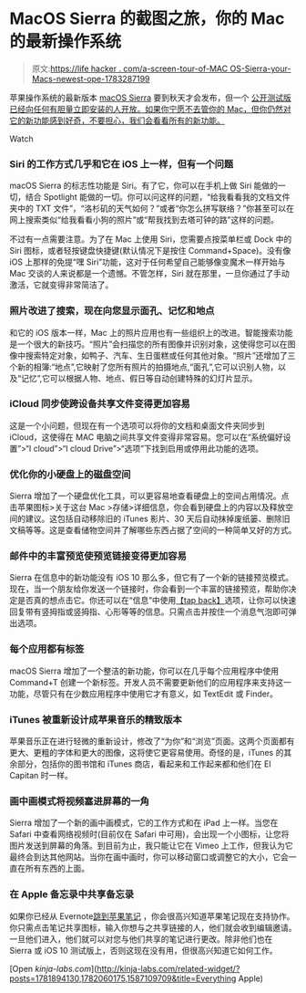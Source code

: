 # MacOS Sierra 的截图之旅，你的 Mac 的最新操作系统

> 原文:[https://life hacker . com/a-screen-tour-of-MAC OS-Sierra-your-Macs-newest-ope-1783287199](https://lifehacker.com/a-screenshot-tour-of-macos-sierra-your-macs-newest-ope-1783287199)

苹果操作系统的最新版本 [macOS Sierra](http://www.apple.com/macos/sierra-preview/) 要到秋天才会发布，但一个 [公开测试版已经向任何有胆量立即安装的人开放。如果你宁愿不去管你的 Mac，但你仍然对它的新功能感到好奇，不要担心，我们会看看所有的新功能。](https://lifehacker.com/ios-10-and-macos-sierra-public-betas-are-available-now-1783283002) 

Watch

### Siri 的工作方式几乎和它在 iOS 上一样，但有一个问题

macOS Sierra 的标志性功能是 Siri。有了它，你可以在手机上做 Siri 能做的一切，结合 Spotlight 能做的一切。你可以问这样的问题，“给我看看我的文档文件夹中的 TXT 文件”，“洛杉矶的天气如何？”或者“你怎么拼写联络？”你甚至可以在网上搜索类似“给我看看小狗的照片”或“帮我找到去塔可钟的路”这样的问题。

不过有一点需要注意。为了在 Mac 上使用 Siri，您需要点按菜单栏或 Dock 中的 Siri 图标，或者轻按键盘快捷键(默认情况下是按住 Command+Space)。没有像 iOS 上那样的免提“嘿 Siri”功能，这对于任何希望自己能够像变魔术一样开始与 Mac 交谈的人来说都是一个遗憾。不管怎样，Siri 就在那里，一旦你通过了手动激活，它就变得非常简洁了。

### 照片改进了搜索，现在向您显示面孔、记忆和地点

和它的 iOS 版本一样，Mac 上的照片应用也有一些组织上的改进。智能搜索功能是一个很大的新技巧。“照片”会扫描您的所有图像并识别对象，这使得您可以在图像中搜索特定对象，如鸭子、汽车、生日蛋糕或任何其他对象。“照片”还增加了三个新的相簿:“地点”,它映射了您所有照片的拍摄地点,“面孔”,它可以识别人物，以及“记忆”,它可以根据人物、地点、假日等自动创建特殊的幻灯片显示。

### iCloud 同步使跨设备共享文件变得更加容易

这是一个小问题，但现在有一个选项可以将你的文档和桌面文件夹同步到 iCloud，这使得在 MAC 电脑之间共享文件变得非常容易。您可以在“系统偏好设置”>“I cloud”>“I cloud Drive”>“选项”下找到启用或停用此功能的选项。

### 优化你的小硬盘上的磁盘空间

Sierra 增加了一个硬盘优化工具，可以更容易地查看硬盘上的空间占用情况。点击苹果图标>关于这台 Mac >存储>详细信息，你会看到硬盘上的内容以及释放空间的建议。这包括自动移除旧的 iTunes 影片、30 天后自动抹掉废纸篓、删除旧文稿等等。这是查看储物空间并了解哪些东西占据了空间的一种简单又好的方式。

### 邮件中的丰富预览使预览链接变得更加容易

Sierra 在信息中的新功能没有 iOS 10 那么多，但它有了一个新的链接预览模式。现在，当一个朋友给你发送一个链接时，你会看到一个丰富的链接预览，帮助你决定是否真的想点击它。你还可以在“信息”中使用[【tap back】](http://www.apple.com/ios/ios10-preview/)选项，让你可以快速回复带有竖拇指或竖拇指、心形等等的信息。只需点击并按住一个消息气泡即可弹出选项。

### 每个应用都有标签

macOS Sierra 增加了一个整洁的新功能，你可以在几乎每个应用程序中使用 Command+T 创建一个新标签。开发人员不需要更新他们的应用程序来支持这一功能，尽管只有在少数应用程序中使用它才有意义，如 TextEdit 或 Finder。

### iTunes 被重新设计成苹果音乐的精致版本

苹果音乐正在进行轻微的重新设计，修改了“为你”和“浏览”页面。这两个页面都有更大、更粗的字体和更大的图像，这将使它更容易使用。奇怪的是，iTunes 的其余部分，包括你的图书馆和 iTunes 商店，看起来和工作起来都和他们在 El Capitan 时一样。

### 画中画模式将视频塞进屏幕的一角

Sierra 增加了一个新的画中画模式，它的工作方式和在 iPad 上一样。当您在 Safari 中查看网络视频时(目前仅在 Safari 中可用)，会出现一个小图标，让您将图片发送到屏幕的角落。到目前为止，我只能让它在 Vimeo 上工作，但我认为它最终会到达其他网站。当你在画中画时，你可以移动窗口或调整它的大小，它会一直在所有东西的上面。

### 在 Apple 备忘录中共享备忘录

如果你已经从 Evernote[跳到苹果笔记](http://lifehacker.com/how-to-jump-ship-from-evernote-and-take-your-data-with-1782841075) ，你会很高兴知道苹果笔记现在支持协作。你只需点击笔记共享图标，输入你想与之共享链接的人，他们就会收到编辑邀请。一旦他们进入，他们就可以对您与他们共享的笔记进行更改。除非他们也在 Sierra 或 iOS 10 测试版上，否则这现在没有用，但很高兴知道它如何工作。

[Open *kinja-labs.com*](http://kinja-labs.com/related-widget/?posts=1781894130,1782060175,1587109709&title=Everything Apple)